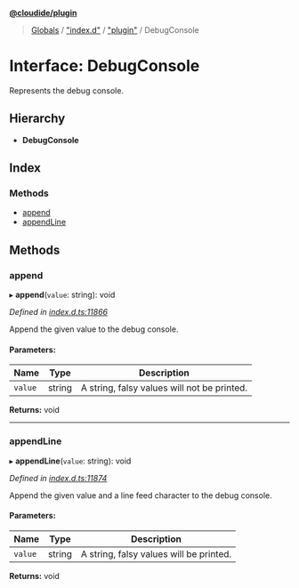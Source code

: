 **[@cloudide/plugin](../README.md)**

> [Globals](../README.md) / ["index.d"](../modules/_index_d_.md) / ["plugin"](../modules/_index_d_._plugin_.md) / DebugConsole

# Interface: DebugConsole

Represents the debug console.

## Hierarchy

* **DebugConsole**

## Index

### Methods

* [append](_index_d_._plugin_.debugconsole.md#append)
* [appendLine](_index_d_._plugin_.debugconsole.md#appendline)

## Methods

### append

▸ **append**(`value`: string): void

*Defined in [index.d.ts:11866](https://github.com/shuyaqian/cloudide-plugin-api/blob/6d83fa1/index.d.ts#L11866)*

Append the given value to the debug console.

#### Parameters:

Name | Type | Description |
------ | ------ | ------ |
`value` | string | A string, falsy values will not be printed.  |

**Returns:** void

___

### appendLine

▸ **appendLine**(`value`: string): void

*Defined in [index.d.ts:11874](https://github.com/shuyaqian/cloudide-plugin-api/blob/6d83fa1/index.d.ts#L11874)*

Append the given value and a line feed character
to the debug console.

#### Parameters:

Name | Type | Description |
------ | ------ | ------ |
`value` | string | A string, falsy values will be printed.  |

**Returns:** void

